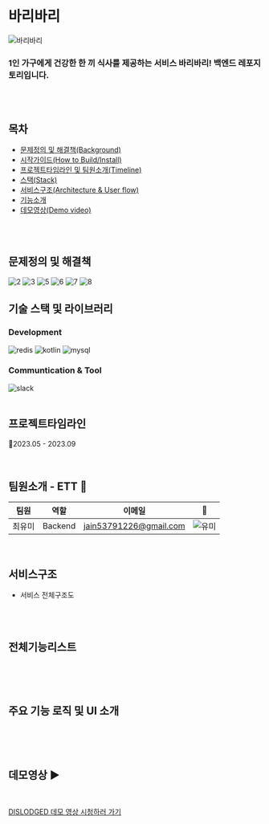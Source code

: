 # 바리바리

![바리바리](https://github.com/bariBari23/backend/assets/102947194/230cf23c-f23c-4421-959f-bbdf44c5fd84)

### 1인 가구에게 건강한 한 끼 식사를 제공하는 서비스 바리바리! 백엔드 레포지토리입니다.




<br>
<br>


## 목차
- [문제정의 및 해결책(Background)](#문제정의)
  <br>
- [시작가이드(How to Build/Install)](#시작가이드)
  <br>
- [프로젝트타임라인 및 팀원소개(Timeline)](#프로젝트타임라인)
  <br>
- [스택(Stack)](#스택)
  <br>
- [서비스구조(Architecture & User flow)](#서비스구조)
  <br>
- [기능소개](#전체기능리스트)
  <br>
- [데모영상(Demo video)](#포스터)

<br>


<br>

## 문제정의 및 해결책
![2](https://github.com/bariBari23/bariBari-FE/assets/110076475/516b60c4-4136-4646-9234-3b3ea97d2f2f)
![3](https://github.com/bariBari23/bariBari-FE/assets/110076475/4d847522-663d-4bcf-a774-db8c9665f41d)
![5](https://github.com/bariBari23/bariBari-FE/assets/110076475/1cf51818-7e0d-4d80-9dcd-711ae61a381a)
![6](https://github.com/bariBari23/bariBari-FE/assets/110076475/1f49bb1d-f928-46a0-93a0-4f09a8eb643c)
![7](https://github.com/bariBari23/bariBari-FE/assets/110076475/4796504d-f87f-41be-bcfc-99bb68ad7e80)
![8](https://github.com/bariBari23/bariBari-FE/assets/110076475/cd4c322c-93b6-45df-af2b-de7d5d38cec9)



## 기술 스택 및 라이브러리

### Development
![redis](https://img.shields.io/badge/redis-%23DD0031.svg?&style=for-the-badge&logo=redis&logoColor=white)
![kotlin](https://img.shields.io/badge/Kotlin-0095D5?&style=for-the-badge&logo=kotlin&logoColor=white)
![mysql](https://img.shields.io/badge/MySQL-00000F?style=for-the-badge&logo=mysql&logoColor=white)
<br>

### Communtication & Tool
![slack](https://img.shields.io/badge/Slack-4A154B?style=for-the-badge&logo=slack&logoColor=white)
<br>
<br>






## 프로젝트타임라인

📅2023.05 - 2023.09

<br>

## 팀원소개 - ETT 💛

|팀원|역할|이메일|💛|
|----|---|----|---|
|최유미|Backend|jain53791226@gmail.com| ![유미](https://github.com/ETT-DISLODGED/.github/assets/110734087/fbdc2a81-3220-4fcc-a208-a07fa6bf5e97) |

<br>



## 서비스구조

- 서비스 전체구조도


<br>
<br>




## 전체기능리스트 
<br>




<br>
<br>

## 주요 기능 로직 및 UI 소개 
<br>


<br>
<br>


## 데모영상 ▶️
[<br>](https://github.com/bariBari23/bariBari-FE/assets/110076475/c8c04a69-26e2-42d1-8d50-ea5aaf2e927e)

[DISLODGED 데모 영상 시청하러 가기](https://www.youtube.com/watch?v=E3e9SRJPGZM)

<br>
<br>
